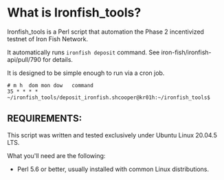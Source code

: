 # What is Ironfish_tools?
Ironfish_tools is a Perl script that automation the Phase 2 incentivized testnet of Iron Fish Network.

It automatically runs `ironfish deposit` command. See iron-fish/ironfish-api/pull/790 for details.

It is designed to be simple enough to run via a cron job.  
```
# m h  dom mon dow   command
35 * * * * ~/ironfish_tools/deposit_ironfish.shcooper@kr01h:~/ironfish_tools$
```

## REQUIREMENTS:
This script was written and tested exclusively under Ubuntu Linux 20.04.5 LTS. 

What you'll need are the following:
- Perl 5.6 or better, usually installed with common Linux distributions.

